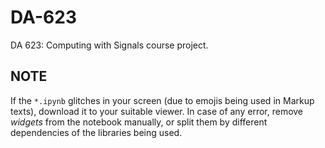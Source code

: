 # DA-623
DA 623: Computing with Signals course project.


## NOTE
If the `*.ipynb` glitches in your screen (due to emojis being used in Markup texts), download it to your suitable viewer. 
In case of any error, remove *widgets* from the notebook manually, or split them by different dependencies of the libraries being used. 
